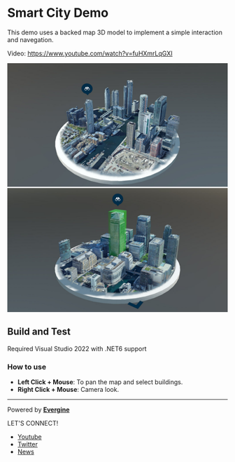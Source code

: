 # Smart City Demo
This demo uses a backed map 3D model to implement a simple interaction and navegation.

Video: https://www.youtube.com/watch?v=fuHXmrLqGXI

![alt Screenshot](https://github.com/EvergineTeam/SmartCityDemo/blob/master/Screenshots/screenshot01.jpg)
![alt Screenshot](https://github.com/EvergineTeam/SmartCityDemo/blob/master/Screenshots/screenshot02.jpg)

## Build and Test
Required Visual Studio 2022 with .NET6 support

### How to use
 * **Left Click + Mouse**: To pan the map and select buildings.
 * **Right Click + Mouse**: Camera look.

----
Powered by **[Evergine](http://www.Evergine.com)**

LET'S CONNECT!

- [Youtube](https://www.youtube.com/channel/UCpA-X92rxM0OuywdVcir9mA)
- [Twitter](https://twitter.com/EvergineTeam)
- [News](https://evergine.com/news/)
